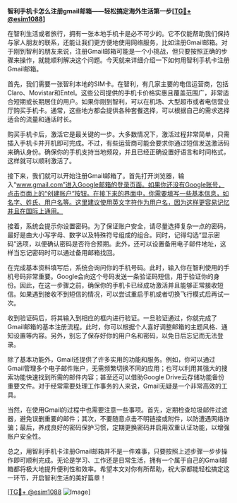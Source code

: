 **智利手机卡怎么注册gmail邮箱——轻松搞定海外生活第一步[[TG💪+ @esim1088](https://t.me/s/esim1088)]**

在智利生活或者旅行，拥有一张本地手机卡是必不可少的。它不仅能帮助我们保持与家人朋友的联系，还能让我们更方便地使用网络服务，比如注册Gmail邮箱。对于刚到智利的朋友来说，注册Gmail邮箱可能是一个小挑战，但只要按照正确的步骤来操作，就能顺利解决这个问题。今天就来详细介绍一下如何用智利手机卡注册Gmail邮箱。

首先，我们需要一张智利本地的SIM卡。在智利，有几家主要的电信运营商，包括Claro、Movistar和Entel。这些公司提供的手机卡价格实惠且覆盖范围广，非常适合短期或长期居住的用户。如果你刚到智利，可以在机场、大型超市或者电信营业厅购买手机卡。通常，这些地方都会提供各种套餐选择，可以根据自己的需求选择适合的流量和通话时长。

购买手机卡后，激活它是最关键的一步。大多数情况下，激活过程非常简单，只需插入手机卡并开机即可完成。不过，有些运营商可能会要求你通过短信发送激活码来确认身份。确保你的手机支持当地频段，并且已经正确设置好语言和时间格式，这样就可以顺利激活了。

接下来，我们就可以开始注册Gmail邮箱了。首先打开浏览器，输入“www.gmail.com”进入Google邮箱的登录页面。如果你还没有Google账号，点击页面上的“创建账户”按钮。在接下来的界面中，你需要填写一些基本信息，如名字、姓氏、用户名等。这里建议使用英文字符作为用户名，因为这样更容易记忆并且在国际上通用。

接着，系统会提示你设置密码。为了保证账户安全，请尽量选择复杂一点的密码，最好是由大小写字母、数字以及特殊符号组成的组合。同时，记得勾选“显示密码”选项，以便确认密码是否符合预期。此外，还可以设置备用电子邮件地址，这样当忘记密码时可以通过备用邮箱找回。

在完成基本资料填写后，系统会询问你的手机号码。此时，输入你在智利使用的手机号码非常重要。Google会向这个号码发送一条验证码短信，用于验证你的身份。因此，在这一步骤之前，确保你的手机卡已经成功激活并且能够正常接收短信。如果遇到接收不到短信的情况，可以尝试重启手机或者切换飞行模式后再试一次。

收到验证码后，将其输入到相应的框内进行验证。一旦验证通过，你就完成了Gmail邮箱的基本注册流程。此时，你可以根据个人喜好调整邮箱的主题风格、通知设置等内容。另外，别忘了保存好你的用户名和密码，以免日后忘记而无法登录。

除了基本功能外，Gmail还提供了许多实用的功能和服务。例如，你可以通过Gmail管理多个电子邮件账户，无需频繁切换不同的应用；也可以利用其强大的搜索功能快速找到所需的邮件内容；甚至还可以借助Google Drive云存储功能备份重要文件。对于经常需要处理工作事务的人来说，Gmail无疑是一个非常高效的工具。

当然，在使用Gmail的过程中也需要注意一些事项。首先，定期检查垃圾邮件过滤器，避免误删重要的邮件；其次，不要随意点击不明链接或附件，以防遭遇网络诈骗；最后，养成良好的密码保护习惯，定期更换密码并启用双重认证功能，以增强账户安全性。

总之，用智利手机卡注册Gmail邮箱并不是一件难事，只要按照上述步骤一步步操作即可顺利完成。无论是学习、工作还是日常生活，拥有一个属于自己的Gmail邮箱都将极大地提升便利性和效率。希望本文对你有所帮助，祝大家都能轻松搞定这一环节，开启智利生活的美好篇章！

[[TG💪+ @esim1088](https://t.me/s/esim1088) ![Image](https://i.postimg.cc/4NQfJmqS/Snipaste-2025-05-13-00-14-12.png)]